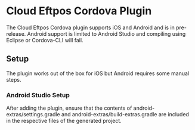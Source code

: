 # Cloud Eftpos Cordova Plugin

The Cloud Eftpos Cordova plugin supports iOS and Android and is in pre-release. 
Android support is limited to Android Studio and compiling using Eclipse or Cordova-CLI will fail.

## Setup

The plugin works out of the box for iOS but Android requires some manual steps.

### Android Studio Setup

After adding the plugin, ensure that the contents of android-extras/settings.gradle and android-extras/build-extras.gradle are included in the respective files of the generated project.
